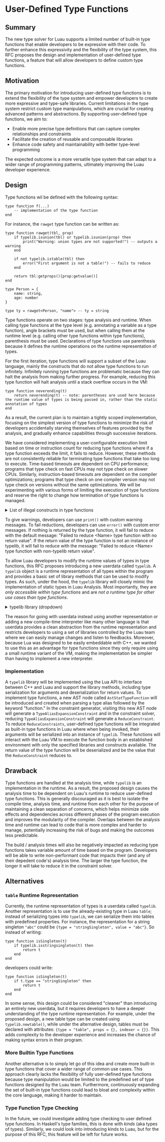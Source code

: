 # User-Defined Type Functions

## Summary

The new type solver for Luau supports a limited number of built-in type functions that enable developers to be expressive with their code. To further enhance this expressivity and the flexibility of the type system, this RFC proposes the design and implementation of user-defined type functions, a feature that will allow developers to define custom type functions.

## Motivation

The primary motivation for introducing user-defined type functions is to extend the flexibility of the type system and empower developers to create more expressive and type-safe libraries. Current limitations in the type system restrict custom type manipulations, which are crucial for creating advanced patterns and abstractions. By supporting user-defined type functions, we aim to:
- Enable more precise type definitions that can capture complex relationships and constraints
- Facilitate the creation of reusable and composable libraries
- Enhance code safety and maintainability with better type-level programming

The expected outcome is a more versatile type system that can adapt to a wider range of programming patterns, ultimately improving the Luau developer experience.

## Design

Type functions wil be defined with the following syntax:
```luau
type function f(...)
    -- implementation of the type function
end
```

For instance, the `rawget` type function can be written as:
```luau
type function rawget(tbl, prop)
    if typelib.isunion(tbl) or typelib.isunion(prop) then
        print("Warning: union types are not supported!") -- outputs a warning
    end

    if not typelib.istable(tbl) then
        error("First argument is not a table!") -- fails to reduce
    end

    return tbl:getprops()[prop:getvalue()]
end

type Person = {
    name: string,
    age: number
}

type ty = rawget<Person, "name"> -- ty = string
```

Type functions operate on two stages: type analysis and runtime. When calling type functions at the type level (e.g. annotating a variable as a type function), angle brackets must be used, but when calling them at the runtime level (e.g. calling other type functions within type functions), parenthesis must be used. Declarations of type functions use parenthesis because it defines the runtime operations on the runtime representation of types.

For the first iteration, type functions will support a subset of the Luau language, mainly the constructs that do not allow type functions to run infinitely. Infinitely running type functions are problematic because they can halt the analysis from making further progress. For example, reducing this type function will halt analysis until a stack overflow occurs in the VM:
```luau
type function neverending(t)
    return neverending(t) -- note: parentheses are used here because the runtime value of types is being passed in, rather than the static annotation of types
end
```
As a result, the current plan is to maintain a tightly scoped implementation, focusing on the simplest version of type functions to minimize the risk of developers accidentally starving themselves of features provided by the analysis, and gradually enhance capabilities through successive iterations.

We have considered implementing a user-configurable execution limit based on time or instruction count for reducing type functions where if a type function exceeds the limit, it fails to reduce. However, these methods are not consistently reliable for terminating type functions that take too long to execute. Time-based timeouts are dependent on CPU performance; programs that type check on fast CPUs may not type check on slower CPUs. Similarly, instruction-based timeouts are dependent on the compiler optimizations; programs that type check on one compiler version may not type check on versions without the same optimizations. We will be experimenting with various forms of limiting the execution of type functions and reserve the right to change how termination of type functions is managed.

<details><summary>List of illegal constructs in type functions</summary>

* `while` / `repeat` loops
* invoking other type functions / regular functions / lambdas
    * we will not (and probably never) allow type functions to call regular functions for the sake of maintaining discrete stages between runtime and analysis
* referring to locals / globals in the outer scope
* global functions: `getfenv`, `setfenv`, `pcall`, `xpcall`, `require`
* libraries: `coroutine`, `debug`, `string.gsub`

Note: we are aware that for loops can cause infinite runtime. For the time being, we will not be handling this case. In the event that a developer accidentally creates an infinitely long type function, autocomplete will timeout in their editor environments and running luau-analyze will not complete. They will need to fix the type function and restart their environment / analysis.

</details>

To give warnings, developers can use `print()` with custom warning messages. To fail reductions, developers can use `error()` with custom error messages. If nothing is returned by the type function, it will fail to reduce with the default message: "Failed to reduce \<Name\> type function with no return value". If the return value of the type function is not an instance of typelib, it will fail to reduce with the message: "Failed to reduce \<Name\> type function with non-typelib return value".

To allow Luau developers to modify the runtime values of types in type functions, this RFC proposes introducing a new userdata called `typelib`. A `typelib` object is a runtime representation of all types within the program and provides a basic set of library methods that can be used to modify types. As such, under the hood, the `typelib` library will closely mimic the implementation of static types in Luau Analysis. Most importantly, they are *only accessible within type functions* and are *not a runtime type for other use cases than type functions*. 

<details><summary>typelib library (dropdown)</summary>

Methods under a different type heading (ex: `Singleton`) imply that the methods are only available for those types. At the implementation level, there is a check to make sure that the type-specific methods are being called on the correct types. For instance, `getindexer()` asserts that `istable()` is true.

#### typelib
All attributes of newly created typelib are initialized with empty tables / arrays and `nil`. For instance, `typelib.newtable()` initializes its properties with an empty table and index / index result type as `nil`. Additionally, all arguments are passed by references.

| Instance Attributes | Type | Description |
| ------------- | ------------- | ------------- |
| `niltype` | `typelib` | an immutable runtime representation of the built-in type `nil` |
| `unknown` | `typelib` | an immutable runtime representation of the built-in type `unknown` |
| `never` | `typelib` | an immutable runtime representation of the built-in type `never` |
| `any` | `typelib` | an immutable runtime representation of the built-in type `any` |
| `boolean()` | `typelib` | returns an immutable runtime representation of the built-in type `boolean` |
| `number()` | `typelib` | returns an immutable runtime representation of the built-in type `number` |
| `string()` | `typelib` | returns an immutable runtime representation of the built-in type `string` |

| Instance Methods | Return Type | Description |
| ------------- | ------------- | ------------- |
| `issubtypeof(arg: typelib)` | `boolean` | returns true if self is syntactically a subtype or equal to arg in the type hierarchy |
| `__eq(arg: typelib)` | `boolean` | overrides the == operator to return true if self is syntactically equal to arg in the type hierarchy |

| Static Methods | Return Type | Description |
| ------------- | ------------- | ------------- |
| `getnegation(arg: typelib)` | `typelib` | returns an immutable runtime representation of the negation of the argument; the argument cannot be `istable()`, `ismetatable` or `isfunction()` |
| `getstringsingleton(arg: string)` | `typelib` | returns an immutable runtime representation of a string singleton type of the argument |
| `getbooleansingleton(arg: boolean)` | `typelib` | returns an immutable runtime representation of a boolean singleton type of the argument |
| `getunion(arg: {typelib})` | `typelib` | returns an immutable runtime representation of union type of its argument |
| `getintersection(arg: {typelib})` | `typelib` | returns an immutable runtime representation of intersection type of its argument |
| `newtable(props: {[typelib]: typelib}?, indexer: {key: typelib, value: typelib}?)` | `typelib` | returns a mutable runtime representation of a `table` type |
| `newmetatable(props: {[typelib]: typelib}?, indexer: {key: typelib, value: typelib}?, metatable: typelib?)` | `typelib` | returns a mutable runtime representation of a metatable. `metatable` argument needs to be the same type as `typelib.newtable()` |
| `newfunction(parameters: {typelib} \| typelib?, returns: {typelib} \| typelib?)` | `typelib` | returns a mutable runtime representation of a `function` type. Calling `newfunction(X)` will by default set `parameters` to `X` |
| `isnil(arg: typelib)` | `boolean` | returns true if the argument is syntactically a runtime representation of the built-in type `nil` |
| `isunknown(arg: typelib)` | `boolean` | returns true if the argument is syntactically a runtime representation of the built-in type `unknown` |
| `isnever(arg: typelib)` | `boolean` | returns true if the argument is syntactically a runtime representation of the built-in type `never` |
| `isany(arg: typelib)` | `boolean` | returns true if the argument is syntactically a runtime representation of the built-in type `any` |
| `isnegation(arg: typelib)` | `boolean` | returns true if the argument is syntactically a runtime representation of a `Negation` |
| `isboolean(arg: typelib)` | `boolean` | returns true if the argument is syntactically a runtime representation of the built-in type`boolean` |
| `isnumber(arg: typelib)` | `boolean` | returns true if the argument is syntactically a runtime representation of the built-in type `number` |
| `isstring(arg: typelib)` | `boolean` | returns true if the argument is syntactically a runtime representation of the built-in type `string` |
| `isstringsingleton(arg: typelib)` | `boolean` | returns true if the argument is syntactically a runtime representation of a string singleton |
| `isbooleansingleton(arg: typelib)` | `boolean` | returns true if the argument is syntactically a runtime representation of a boolean singleton |
| `isunion(arg: typelib)` | `boolean` | returns true if the argument is syntactically a runtime representation of the union type |
| `isintersection(arg: typelib)` | `boolean` | returns true if the argument is syntactically a runtime representation of the intersection type |
| `istable(arg: typelib)` | `boolean` | returns true if the argument is syntactically a runtime representation of a `table` type |
| `ismetatable(arg: typelib)` | `boolean` | returns true if the argument is syntactically a runtime representation of a metatable represented as a special property of the `table` type |
| `isfunction(arg: typelib)` | `boolean` | returns true if the argument is syntactically a runtime representation of a `function` type |
| `isclass(arg: typelib)` | `boolean` | returns true if the argument is syntactically a runtime representation of a `class` type |
| `copy(arg: typelib)` | `typelib` | returns a deep copy of the argument |

#### Negation

| Instance Methods | Type | Description |
| ------------- | ------------- | ------------- |
| `gettype()` | `typelib` | returns the runtime representation of the self's type being negated |

#### StringSingleton

| Instance Methods | Return Type | Description |
| ------------- | ------------- | ------------- |
| `getvalue()` | `string` | returns self's value of a string singleton |

#### BooleanSingleton

| Instance Methods | Return Type | Description |
| ------------- | ------------- | ------------- |
| `getvalue()` | `boolean` | returns self's boolean singleton value of either `true` or `false` |

#### Table

| Instance Methods | Return Type | Description |
| ------------- | ------------- | ------------- |
| `setprop(key: typelib, value: typelib?)` | `nil` | adds / overrides (if same key exists) a key, value pair to self's table properties; if value is nil, removes the key, value pair from self's table properties; if the key does not exist and the value is nil, nothing happens |
| `getprop(key: typelib)` | `typelib?` | returns the value associated with the key from self's table properties if the key exists, else nil |
| `getprops()` | `{[typelib]: typelib}` | returns a table of self's table properties (e.g. `{["age"] = 20}` will return `{typelib.getstringsingleton("age") = typelib.getnumber()}`) |
| `setindexer(key: typelib, value: typelib)` | `nil` | sets self's indexer key type to the first argument and indexer value type to the second |
| `getindexer()` | `{key: typelib, value: typelib}?` | returns a table containing self's indexer key type and value type if they exist, else nil |
| `setmetatable(arg: typelib)` | `nil` | sets self's metatable to the argument; both self and the argument need to be `ismetatable()` |
| `getmetatable()` | `typelib?` | returns self's runtime representation of metatable if it exists, else nil; self needs to be `ismetatable()` |

#### Function

| Instance Methods | Return Type | Description |
| ------------- | ------------- | ------------- |
| `setparameters(arg: {typelib} \| typelib?)` | `nil` | sets self's parameter types to the argument, where an array implies a TypePack and the latter implies a Variadic |
| `getparameters()` | `{typelib} \| typelib?` | returns the runtime representation of self's parameter type if it exists, else nil. Return an array implies a TypePack and a single value implies a Variadic |
| `setreturns(arg: {typelib} \| typelib?)` | `nil` | sets self's return types to the argument, where an array implies a TypePack and the latter implies a Variadic |
| `getreturns()` | `{typelib} \| typelib?` | returns the runtime representation of self's return type if it exists, else nil. Return an array implies a TypePack and a single value implies a Variadic |

#### Union

| Instance Methods | Return Type | Description |
| ------------- | ------------- | ------------- |
| `getcomponents()` | `{typelib}` | returns an array of types that the self's union can represent. For instance, `string \| number` returns `{typelib.string, typelib.number}` |

#### Intersection

| Instance Methods | Return Type | Description |
| ------------- | ------------- | ------------- |
| `getcomponents()` | `{typelib}` | returns an array of types represented by self's intersection. For instance, `string & number` returns `{typelib.string, typelib.number}` |

#### Class

| Instance Methods | Return Type | Description |
| ------------- | ------------- | ------------- |
| `getprops()` | `{[typelib]: typelib}` | returns the runtime representation self's properties |
| `getparent()` | `typelib?` | returns the runtime representation of self's parent class if it exists, else nil |
| `getmetatable()` | `typelib?` | returns the runtime representation of self's metatable if it exists, else nil |
| `getindexer()` | `{key: typelib, value: typelib}?` | returns a table containing self's indexer key type and value type |

</details>

The reason for going with userdata instead using another representation or adding a new compile-time interpreter like many other language is that userdata provides a clean abstraction from the runtime representation and restricts developers to using a set of libraries controlled by the Luau team where we can easily manage changes and listen to feedbacks. Moreover, because Lua was designed to be easily embeddable with C++, we wanted to use this as an advantage for type functions since they only require using a small runtime variant of the VM, making the implementation be simpler than having to implement a new interpreter.

### Implementation

A `typelib` library will be implemented using the Lua API to interface between C++ and Luau and support the library methods, including type serialization for arguments and deserialization for return values. To implement type functions, a new AST node called `AstStatTypeFunction` will be introduced and created when parsing a type alias followed by the keyword "function." In the constraint generator, visiting this new AST node will generate a `TypeAliasExpansionConstraint` and in the constraint solver, reducing `TypeAliasExpansionConstraint` will generate a `ReduceConstraint`. To reduce `ReduceConstraints`, user-defined type functions will be integrated as built-in type functions in Luau where when being invoked, their arguments will be serialized into an instance of `typelib`. These functions will interact with the Luau VM to execute the function body in an established environment with only the specified libraries and constructs available. The return value of the type function will be deserialized and be the value that the `ReduceConstraint` reduces to.

## Drawback

Type functions are handled at the analysis time, while `typelib` is an implementation in the runtime. As a result, the proposed design causes the analysis time to be dependent on Luau's runtime to reduce user-defined type functions. This is generally discouraged as it is best to isolate the compile time, analysis time, and runtime from each other for the purpose of maintaining a clean separation of concerns, which helps minimize side effects and dependencies across different phases of the program execution and improves the modularity of the compiler. Overlaps between the analysis time and runtime can lead to code that is more complex and harder to manage, potentially increasing the risk of bugs and making the outcomes less predictable.

The build / analysis times will also be negatively impacted as reducing type functions takes variable amount of time based on the program. Developers will be able to write non-performant code that impacts their (and any of their depedent code's) analysis time. The larger the type function, the longer it will take to reduce it in the constraint solver.

## Alternatives

### `table` Runtime Representation

Currently, the runtime representation of types is a userdata called `typelib`. Another representation is to use the already-existing type in Luau `table`; instead of serializing types into `typelib`, we can serialize them into tables with predefined properties. For instance, the representation for a string singleton `"abc"` could be `{type = "stringSingleton", value = "abc"}`. So instead of writing:
```luau
type function isSingleton(t)
    if typelib.isstringsingleton(t) then
        return t
    end
end
```
developers could write:
```luau
type function isSingleton(t)
    if t.type == "stringSingleton" then
        return t
    end
end
```

In some sense, this design could be considered "cleaner" than introducing an entirely new userdata, but it requires developers to have a deeper understanding of the type runtime representation. For example, under the proposed design, a new table type can be created using `typelib.newtable()`, while under the alternative design, tables must be declared with attributes: `{type = "table", props = {}, indexer = {}}`. This adds complexity to the developer experience and increases the chance of making syntax errors in their program.

### More Builtin Type Functions

Another alternative is to simply let go of this idea and create more built-in type functions that cover a wider range of common use cases. This approach clearly lacks the flexibility of fully user-defined type functions because type manipulation would be limited to the predefined set of type functions designed by the Luau team. Furthermore, continuously expanding the set of built-in type functions could lead to bloat and complexity within the core language, making it harder to maintain.

### Type Function Type Checking

In the future, we could investigate adding type checking to user defined type functions. In Haskell's type families, this is done with _kinds_ (aka types of types). Similarly, we could look into introducing kinds to Luau, but for the purpose of this RFC, this feature will be left for future works.